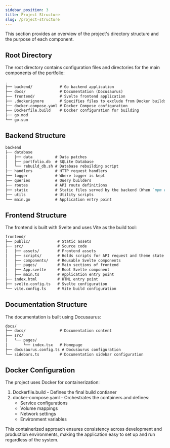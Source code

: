 ```yaml
---
sidebar_position: 3
title: Project Structure
slug: /project-structure
---
```


This section provides an overview of the project's directory structure and the purpose of each component.

## Root Directory

The root directory contains configuration files and directories for the main components of the portfolio:

```md
.
├── backend/            # Go backend application
├── docs/               # Documentation (Docusaurus)
├── frontend/           # Svelte frontend application
├── .dockerignore       # Specifies files to exclude from Docker builds
├── docker-compose.yaml # Docker Compose configuration
├── Dockerfile.build    # Docker configuration for building
├── go.mod
└── go.sum
```

## Backend Structure

```md
backend
├── database
│   ├── data          # Data patches
│   ├── portfolio.db  # SQLite Database
│   └── rebuild_db.sh # Database rebuilding script
├── handlers          # HTTP request handlers
├── logger            # Where logger is kept
├── queries           # Query builders
├── routes            # API route definitions
├── static            # Static files served by the backend (When `npm run build` is ran)
├── utils             # Utility scripts
└── main.go           # Application entry point
```

## Frontend Structure

The frontend is built with Svelte and uses Vite as the build tool:

```md
frontend/
├── public/            # Static assets
├── src/               # Source code
│   ├── assets/        # Frontend assets
│   ├── scripts/       # Holds scripts for API request and theme state
│   ├── components/    # Reusable Svelte components
│   ├── pages/         # Main sections of frontend
│   ├── App.svelte     # Root Svelte component
│   ├── main.ts        # Application entry point
├── index.html         # HTML entry point
├── svelte.config.ts   # Svelte configuration
└── vite.config.ts     # Vite build configuration
```

## Documentation Structure

The documentation is built using Docusaurus:

```md
docs/
├── docs/               # Documentation content
├── src/
│   └── pages/
│       └── index.tsx   # Homepage
├── docusaurus.config.ts # Docusaurus configuration
└── sidebars.ts         # Documentation sidebar configuration
```

## Docker Configuration

The project uses Docker for containerization:

1. Dockerfile.build - Defines the final build contianer
2. docker-compose.yaml - Orchestrates the containers and defines:
    - Service configurations
    - Volume mappings
    - Network settings
    - Environment variables

This containerized approach ensures consistency across development and production environments, making the application easy to set up and run regardless of the system.
